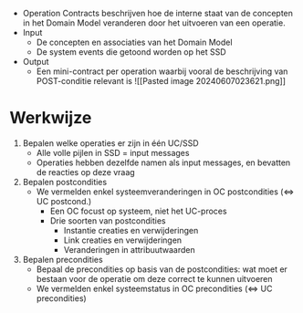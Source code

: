- Operation Contracts beschrijven hoe de interne staat van de concepten in het Domain Model veranderen door het uitvoeren van een operatie.
 - Input 
	 - De concepten en associaties van het Domain Model
	 - De system events die getoond worden op het SSD
- Output 
	- Een mini-contract per operation waarbij vooral de beschrijving van POST-conditie relevant is
![[Pasted image 20240607023621.png]]

# Werkwijze 
1. Bepalen welke operaties er zijn in één UC/SSD
	- Alle volle pijlen in SSD = input messages
	- Operaties hebben dezelfde namen als input messages, en bevatten de reacties op deze vraag
2. Bepalen postcondities
	- We vermelden enkel systeemveranderingen in OC postcondities (⇔ UC postcond.)
		- Een OC focust op systeem, niet het UC-proces
		- Drie soorten van postcondities
			- Instantie creaties en verwijderingen
			- Link creaties en verwijderingen
			- Veranderingen in attribuutwaarden
3. Bepalen precondities
	- Bepaal de precondities op basis van de postcondities: wat moet er bestaan voor de operatie om deze correct te kunnen uitvoeren
	- We vermelden enkel systeemstatus in OC precondities (⇔ UC precondities)
